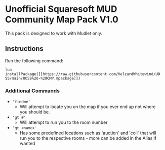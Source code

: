 # Unofficial Squaresoft MUD Community Map Pack V1.0

This pack is designed to work with Mudlet only.

## Instructions

Run the following command:

`lua installPackage([[https://raw.githubusercontent.com/VelzardWhitewind/UOSS/main/UOSS%20-%20CMP.mpackage]])`

### Additional Commands

* `'findme'`
  * Will attempt to locate you on the map if you ever end up not where you should be.
* `'gt #'`
  * Will attempt to run you to the room number
* `'gt <name>'`
  * Has some predefined locations such as 'auction' and 'coli' that will run you to the respective rooms - more can be added in the Alias if wanted
